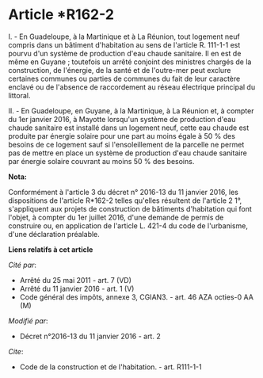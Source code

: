 # Article *R162-2

I. - En Guadeloupe, à la Martinique et à La Réunion, tout logement neuf compris dans un bâtiment d'habitation au sens de
l'article R. 111-1-1 est pourvu d'un système de production d'eau chaude sanitaire.  Il en est de même en Guyane ; toutefois
un arrêté conjoint des ministres chargés de la construction, de l'énergie, de la santé et de l'outre-mer peut exclure
certaines communes ou parties de communes du fait de leur caractère enclavé ou de l'absence de raccordement au réseau
électrique principal du littoral.  

II. - En Guadeloupe, en Guyane, à la Martinique, à La Réunion  et, à compter du 1er janvier 2016, à Mayotte lorsqu'un système
de production d'eau chaude sanitaire est installé dans un logement neuf, cette eau chaude est produite par énergie solaire
pour une part au moins égale à 50 % des besoins de ce logement  sauf si l'ensoleillement de la parcelle ne permet pas de
mettre en place un système de production d'eau chaude sanitaire par énergie solaire couvrant au moins 50 % des besoins.

**Nota:**

Conformément à l'article 3 du décret n° 2016-13 du 11 janvier 2016, les dispositions de l'article R*162-2 telles qu'elles
résultent de l'article 2 1°, s'appliquent aux projets de construction de bâtiments d'habitation qui font l'objet, à compter
du 1er juillet 2016, d'une demande de permis de construire ou, en application de l'article L. 421-4 du code de l'urbanisme,
d'une déclaration préalable.

**Liens relatifs à cet article**

_Cité par_:

  - Arrêté du 25 mai 2011 - art. 7 (VD)
  - Arrêté du 11 janvier 2016 - art. 1 (V)
  - Code général des impôts, annexe 3, CGIAN3. - art. 46 AZA octies-0 AA (M)

_Modifié par_:

  - Décret n°2016-13 du 11 janvier 2016 - art. 2

_Cite_:

  - Code de la construction et de l'habitation. - art. R111-1-1
